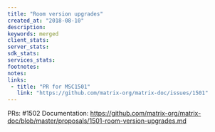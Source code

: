 ```yaml
---
title: "Room version upgrades"
created_at: "2018-08-10"
description:
keywords: merged
client_stats:
server_stats:
sdk_stats:
services_stats:
footnotes:
notes:
links:
 - title: "PR for MSC1501"
   link: "https://github.com/matrix-org/matrix-doc/issues/1501"
---
```

PRs: #1502
Documentation: https://github.com/matrix-org/matrix-doc/blob/master/proposals/1501-room-version-upgrades.md

